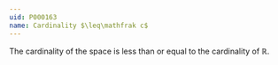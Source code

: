 ```yaml
---
uid: P000163
name: Cardinality $\leq\mathfrak c$
---
```


The cardinality of the space is less than or equal to the cardinality of $\mathbb R$.
